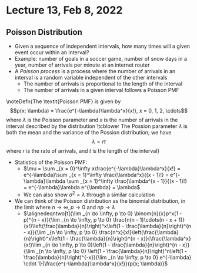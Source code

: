 # Lecture 13, Feb 8, 2022

## Poisson Distribution

* Given a sequence of independent intervals, how many times will a given event occur within an interval?
* Example: number of goals in a soccer game, number of snow days in a year, number of arrivals per minute at an internet router
* A *Poisson process* is a process where the number of arrivals in an interval is a random variable independent of the other intervals
	* The number of arrivals is proportional to the length of the interval
	* The number of arrivals in a given interval follows a Poisson PMF

\noteDefn{The \textit{Poisson PMF} is given by $$p(x; \lambda) = \frac{e^{-\lambda}\lambda^x}{x!}, x = 0, 1, 2, \cdots$$ where $\lambda$ is the Poisson parameter and $x$ is the number of arrivals in the interval described by the distribution \tcblower The Possion parameter $\lambda$ is both the mean and the variance of the Possion distribution; we have $$\lambda = rt$$ where $r$ is the rate of arrivals, and $t$ is the length of the interval}

* Statistics of the Poisson PMF:
	* $\mu = \sum _{x = 0}^\infty x\frac{e^{-\lambda}\lambda^x}{x!} = e^{-\lambda}\sum _{x = 1}^\infty \frac{\lambda^x}{(x - 1)!} = e^{-\lambda}\lambda \sum _{x = 1}^\infty \frac{\lambda^{x - 1}}{(x - 1)!} = e^{-\lambda}\lambda e^{\lambda} = \lambda$
	* We can also show $\sigma^2 = \lambda$ through a similar calculation
* We can think of the Poisson distribution as the binomial distribution, in the limit where $n \to \infty, p \to 0$ and $np \to \lambda$
	* $\alignedeqntwo[t]{\lim _{n \to \infty, p \to 0} \binom{n}{x}p^x(1 - p)^{n - x}}{\lim _{n \to \infty, p \to 0} \frac{n(n - 1)\cdots(n - x + 1)}{x!}\left(\frac{\lambda}{n}\right)^x\left(1 - \frac{\lambda}{n}\right)^{n - x}}{\lim _{n \to \infty, p \to 0} \frac{n^x}{x!}\left(\frac{\lambda}{n}\right)^x\left(1 - \frac{\lambda}{n}\right)^{n - x}}{\frac{\lambda^x}{x!}\lim _{n \to \infty, p \to 0}\left(1 - \frac{\lambda}{n}\right)^{n - x}}{\lim _{n \to \infty, p \to 0} \left(1 - \frac{\lambda}{n}\right)^n\left(1 - \frac{\lambda}{n}\right)^{-x}}{\lim _{n \to \infty, p \to 0} e^{-\lambda} \cdot 1}{\frac{e^{-\lambda}\lambda^x}{x!}}{p(x; \lambda)}$

